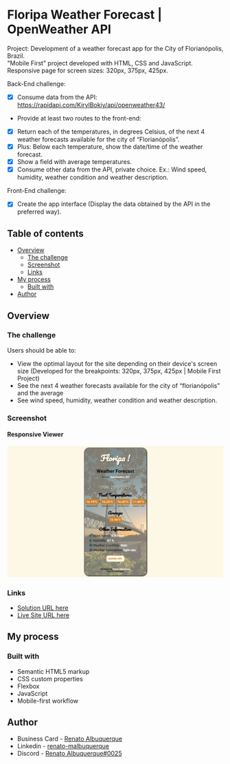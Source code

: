 # Floripa Weather Forecast | OpenWeather API

Project: Development of a weather forecast app for the City of Florianópolis, Brazil. <br>
"Mobile First" project developed with HTML, CSS and JavaScript. Responsive page for screen sizes: 320px, 375px, 425px.

Back-End challenge: 
- [x] Consume data from the API: https://rapidapi.com/KirylBokiy/api/openweather43/
- Provide at least two routes to the front-end: 
- [x] Return each of the temperatures, in degrees Celsius, of the next 4 weather forecasts available for the city of “Florianópolis”.
- [x] Plus: Below each temperature, show the date/time of the weather forecast.
- [x] Show a field with average temperatures.
- [x] Consume other data from the API, private choice. Ex.: Wind speed, humidity, weather condition and weather description.

Front-End challenge:
- [x] Create the app interface (Display the data obtained by the API in the preferred way).

## Table of contents

- [Overview](#overview)
  - [The challenge](#the-challenge)
  - [Screenshot](#screenshot)
  - [Links](#links)
- [My process](#my-process)
  - [Built with](#built-with)
- [Author](#author)

## Overview

### The challenge

Users should be able to:

- View the optimal layout for the site depending on their device's screen size (Developed for the breakpoints: 320px, 375px, 425px | Mobile First Project)
- See the next 4 weather forecasts available for the city of “florianópolis” and the average
- See wind speed, humidity, weather condition and weather description.

### Screenshot

#### Responsive Viewer
![screenshot](assets/screencapture-floripa-weather-forecast-api.png)

### Links

- [Solution URL here](https://github.com/renato-albuquerque/floripa_weather_forecast-api)
- [Live Site URL here](https://floripa-weather-forecast-api.vercel.app/)

## My process

### Built with

- Semantic HTML5 markup
- CSS custom properties
- Flexbox
- JavaScript
- Mobile-first workflow

## Author

- Business Card - [Renato Albuquerque](https://rma-contacts.vercel.app/)
- Linkedin - [renato-malbuquerque](https://www.linkedin.com/in/renato-malbuquerque/)
- Discord - [Renato Albuquerque#0025](https://discordapp.com/users/992621595547938837)
